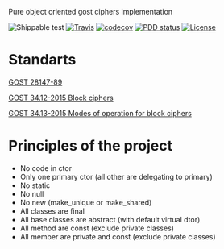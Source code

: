 Pure object oriented gost ciphers implementation

![Shippable test](https://api.shippable.com/projects/58a0cbe8b195740f00e03db0/badge?branch=master)
[![Travis](https://travis-ci.org/DronMDF/goost.svg?branch=master)](https://travis-ci.org/DronMDF/goost)
[![codecov](https://codecov.io/gh/DronMDF/goost/branch/master/graph/badge.svg)](https://codecov.io/gh/DronMDF/goost)
[![PDD status](http://www.0pdd.com/svg?name=DronMDF/goost)](http://www.0pdd.com/p?name=DronMDF/goost)
[![License](https://img.shields.io/badge/license-MIT-green.svg)](https://github.com/DronMDF/2out/blob/master/LICENSE)

# Standarts

[GOST 28147-89](http://gostexpert.ru/data/files/28147-89/6b481f48474c8bdcbe030a95778c5292.pdf)

[GOST 34.12-2015 Block ciphers](https://www.tc26.ru/standard/gost/GOST_R_3412-2015.pdf)

[GOST 34.13-2015 Modes of operation for block ciphers](https://www.tc26.ru/standard/gost/GOST_R_3413-2015.pdf)

# Principles of the project

* No code in ctor
* Only one primary ctor (all other are delegating to primary)
* No static
* No null
* No new (make_unique or make_shared)
* All classes are final
* All base classes are abstract (with default virtual dtor)
* All method are const (exclude private classes)
* All member are private and const (exclude private classes)

